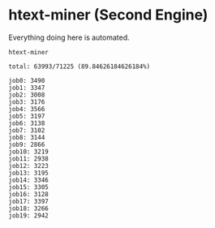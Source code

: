 # htext-miner (Second Engine)

Everything doing here is automated.

```
htext-miner

total: 63993/71225 (89.84626184626184%)

job0: 3490
job1: 3347
job2: 3008
job3: 3176
job4: 3566
job5: 3197
job6: 3138
job7: 3102
job8: 3144
job9: 2866
job10: 3219
job11: 2938
job12: 3223
job13: 3195
job14: 3346
job15: 3305
job16: 3128
job17: 3397
job18: 3266
job19: 2942
```